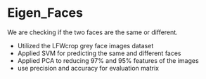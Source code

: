 # Eigen_Faces
We are checking if the two faces are the same or different.
- Utilized the LFWcrop grey face images dataset
- Applied SVM for predicting the same and different faces
- Applied PCA to reducing 97% and 95% features of the images
- use precision and accuracy for evaluation matrix
